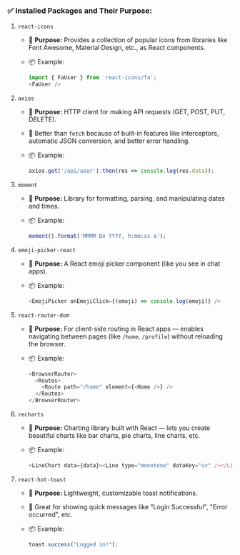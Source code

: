 

### ✅ Installed Packages and Their Purpose:

1. `react-icons`
    
    - 🔧 **Purpose:** Provides a collection of popular icons from libraries like Font Awesome, Material Design, etc., as React components.
        
    - 📦 Example:
        
        ```js
        import { FaUser } from 'react-icons/fa';
        <FaUser />
        ```
        
2. `axios`
    
    - 🔧 **Purpose:** HTTP client for making API requests (GET, POST, PUT, DELETE).
        
    - 🚀 Better than `fetch` because of built-in features like interceptors, automatic JSON conversion, and better error handling.
        
    - 📦 Example:
        
        ```js
        axios.get('/api/user').then(res => console.log(res.data));
        ```
        
3. `moment`
    
    - 🔧 **Purpose:** Library for formatting, parsing, and manipulating dates and times.
        
    - 📦 Example:
        
        ```js
        moment().format('MMMM Do YYYY, h:mm:ss a');
        ```
        
4.  `emoji-picker-react`
    
    - 🔧 **Purpose:** A React emoji picker component (like you see in chat apps).
        
    - 📦 Example:
        
        ```js
        <EmojiPicker onEmojiClick={(emoji) => console.log(emoji)} />
        ```
        
5. `react-router-dom`
    
    - 🔧 **Purpose:** For client-side routing in React apps — enables navigating between pages (like `/home`, `/profile`) without reloading the browser.
        
    - 📦 Example:
        
        ```js
        <BrowserRouter>
          <Routes>
            <Route path="/home" element={<Home />} />
          </Routes>
        </BrowserRouter>
        ```
        
6. `recharts`
    
    - 🔧 **Purpose:** Charting library built with React — lets you create beautiful charts like bar charts, pie charts, line charts, etc.
        
    - 📦 Example:
        
        ```js
        <LineChart data={data}><Line type="monotone" dataKey="uv" /></LineChart>
        ```
        
7. `react-hot-toast`
    
    - 🔧 **Purpose:** Lightweight, customizable toast notifications.
        
    - 🚀 Great for showing quick messages like "Login Successful", "Error occurred", etc.
        
    - 📦 Example:
        
        ```js
        toast.success("Logged in!");
        ```
        
